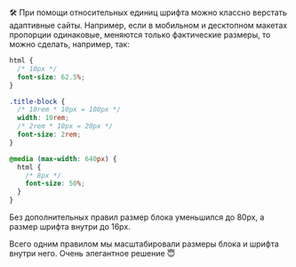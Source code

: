 🛠 При помощи относительных единиц шрифта можно классно верстать адаптивные сайты. Например, если в мобильном и десктопном макетах пропорции одинаковые, меняются только фактические размеры, то можно сделать, например, так:

```css
html {
  /* 10px */
  font-size: 62.5%;
}

.title-block {
  /* 10rem * 10px = 100px */
  width: 10rem;
  /* 2rem * 10px = 20px */
  font-size: 2rem;
}

@media (max-width: 640px) {
  html {
    /* 8px */
    font-size: 50%;
  }
}
```

Без дополнительных правил размер блока уменьшился до 80px, а размер шрифта внутри до 16px.

Всего одним правилом мы масштабировали размеры блока и шрифта внутри него. Очень элегантное решение 😇
